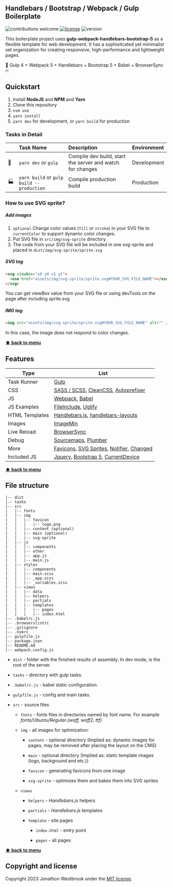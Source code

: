 ## Handlebars / Bootstrap / Webpack / Gulp Boilerplate

![contributions welcome](https://img.shields.io/badge/contributions-welcome-brightgreen.svg?style=flat)
[![license](https://img.shields.io/github/license/maksabuzyarov/gulp-webpack-handlebars)](https://github.com/maksabuzyarov/gulp-webpack-handlebars/blob/master/LICENSE)
![version](https://img.shields.io/github/package-json/v/maksabuzyarov/gulp-webpack-handlebars)

This boilerplate project uses **gulp-webpack-handlebars-bootstrap-5** as a flexible template for web development. It has a sophisitcated yet minimalist set organization for creating responsive, high-performance and lightweight pages.

:rocket: Gulp 4 + Webpack 5 + Handlebars + Bootstrap 5 + Babel + BrowserSync :fire:

## Quickstart

1. Install **NodeJS** and **NPM** and **Yarn**
2. Clone this repository
3. `nvm use`
4. `yarn install`
5. `yarn dev` for development, or `yarn build` for production

### Tasks in Detail

|                | Task Name                                 | Description                                               | Environment |
| -------------- | :---------------------------------------- | :-------------------------------------------------------- | :---------- |
| :construction: | `yarn dev` or `gulp`                      | Compile dev build, start the server and watch for changes | Development |
| :factory:      | `yarn build` or `gulp build --production` | Compile production build                                  | Production  |

### How to use SVG sprite?

##### Add images

1. `optional` Change color values (`fill` or `stroke`) in your SVG file to `currentColor` to support dynamic color changes.
2. Put SVG file in `src/img/svg-sprite` directory.
3. The code from your SVG file will be included in one svg-sprite and placed in `dist/img/svg-sprite/sprite.svg`

##### SVG tag

```html
<svg viewBox="x0 y0 x1 y1">
  <use href="assets/img/svg-sprite/sprite.svg#YOUR_SVG_FILE_NAME"></use>
</svg>
```

You can get viewBox value from your SVG file or using devTools on the page after including sprite.svg

##### IMG tag

```html
<img src="assets/img/svg-sprite/sprite.svg#YOUR_SVG_FILE_NAME" alt="" />
```

In this case, the image does not respond to color changes.

**[⬆ back to menu](#documentation)**

## Features

| Type           | List                                                                                                                                                                                                                             |
| -------------- | -------------------------------------------------------------------------------------------------------------------------------------------------------------------------------------------------------------------------------- |
| Task Runner    | [Gulp](https://www.npmjs.com/package/gulp)                                                                                                                                                                                       |
| CSS            | [SASS / SCSS](https://www.npmjs.com/package/gulp-sass), [CleanCSS](https://www.npmjs.com/package/gulp-clean-css), [Autoprefixer](https://www.npmjs.com/package/gulp-autoprefixer)                                                |
| JS             | [Webpack](https://www.npmjs.com/package/webpack), [Babel](https://www.npmjs.com/package/babel-loader)                                                                                                                            |
| JS Examples    | [FileInclude](https://www.npmjs.com/package/gulp-file-include), [Uglify](https://www.npmjs.com/package/gulp-uglify)                                                                                                              |
| HTML Templates | [Handlebars.js](https://www.npmjs.com/package/handlebars), [handlebars-layouts](https://github.com/shannonmoeller/handlebars-layouts)                                                                                            |
| Images         | [ImageMin](https://www.npmjs.com/package/gulp-imagemin)                                                                                                                                                                          |
| Live Reload    | [BrowserSync](https://www.npmjs.com/package/browser-sync)                                                                                                                                                                        |
| Debug          | [Sourcemaps](https://www.npmjs.com/package/gulp-sourcemaps), [Plumber](https://www.npmjs.com/package/gulp-plumber)                                                                                                               |
| More           | [Favicons](https://www.npmjs.com/package/favicons), [SVG Sprites](https://www.npmjs.com/package/gulp-svg-sprite), [Notifier](https://www.npmjs.com/package/node-notifier), [Changed](https://www.npmjs.com/package/gulp-changed) |
| Included JS    | [Jquery](https://www.npmjs.com/package/jquery), [Bootstrap 5](https://www.npmjs.com/package/bootstrap), [CurrentDevice](https://www.npmjs.com/package/current-device)                                                            |

**[⬆ back to menu](#documentation)**

## File structure

```
|-- dist
|-- tasks
|-- src
|   |-- fonts
|   |-- img
|   |   |-- favicon
|   |   |   |-- logo.png
|   |   |-- content (optional)
|   |   |-- main (optional)
|   |   |-- svg-sprite
|   |-- js
|   |   |-- components
|   |   |-- other
|   |   |-- app.js
|   |   |-- main.js
|   |-- styles
|   |   |-- components
|   |   |-- main.scss
|   |   |-- _app.scss
|   |   |-- _variables.scss
|   |-- views
|   |   |-- data
|   |   |-- helpers
|   |   |-- partials
|   |   |-- templates
|   |   |   |-- pages
|   |   |   |-- index.html
|-- .babelrc.js
|-- .browserslistrc
|-- .gitignore
|-- .nvmrc
|-- gulpfile.js
|-- package.json
|-- README.md
|-- webpack.config.js
```

- `dist` - folder with the finished results of assembly. In dev mode, is the root of the server.

- `tasks` - directory with gulp tasks.

- `.babelrc.js` - babel static configuration.

- `gulpfile.js` - config and main tasks.

- `src` - source files

  - `fonts` - fonts files in directories named by font name. For example _fonts/Ubuntu/Regular.{woff, woff2, ttf}_

  - `img` - all images for optimization:

    - `content` - optional directory (Implied as: dynamic images for pages, may be removed after placing the layout on the CMS)
    - `main` - optional directory (Implied as: static template images (logo, background and etc.))
    - `favicon` - generating favicons from one image

    - `svg-sprite` - optimizes them and bakes them into SVG sprites

  - `views`

    - `helpers` - _Handlebars.js_ helpers

    - `partials` - _Handlebars.js_ templates

    - `template` - site pages

      - `index.html` - entry point

      - `pages` - all pages

**[⬆ back to menu](#documentation)**

## Copyright and license

Copyright 2023 Jonathon Westbrook under the [MIT license](http://opensource.org/licenses/MIT).
